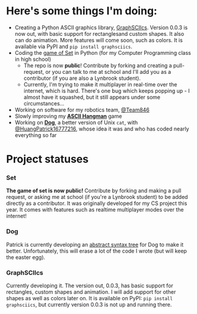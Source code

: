 # Here's some things I'm doing:
  - Creating a Python ASCII graphics library, [GraphSCIIcs](https://github.com/apawate/graphsciics). Version 0.0.3 is now out, with basic support for rectanglesand custom shapes. It also can do animation. More features will come soon, such as colors. It is available via PyPI and `pip install graphsciics`.
  - Coding the [game of Set](https://github.com/apawate/Python3-Set-Game-2021) in Python (for my Computer Programming class in high school)
    - The repo is now **public**! Contribute by forking and creating a pull-request, or you can talk to me at school and I'll add you as a contributor (if you are also a Lynbrook student). 
    - Currently, I'm trying to make it multiplayer in real-time over the internet, which is hard. There's one bug which keeps popping up - I almost have it squashed, but it still appears under some circumstances...
  - Working on software for my robotics team, [@Team846](https://github.com/Team846) 
  - Slowly improving my [**ASCII Hangman**](https://github.com/apawate/ascii-hangman) game
  - Working on [**Dog**](https://github.com/HuangPatrick16777216/dog), a better version of Unix `cat`, with [@HuangPatrick16777216](https://github.com/HuangPatrick16777216), whose idea it was and who has coded nearly everything so far


# Project statuses

### Set

**The game of set is now public!** Contribute by forking and making a pull request, or asking me at school (if you're a Lynbrook student) to be added directly as a contributor. It was originally developed for my CS project this year. It comes with features such as realtime multiplayer modes over the internet!

### Dog

Patrick is currently developing an [abstract syntax tree](https://github.com/HuangPatrick16777216/python-east) for Dog to make it better. Unfortunately, this will erase a lot of the code I wrote (but will keep the easter egg).


### GraphSCIIcs

Currently developing it. The version out, 0.0.3, has basic support for rectangles, custom shapes and animation. I will add support for other shapes as well as colors later on. It is available on PyPI: `pip install graphsciics`, but currently version 0.0.3 is not up and running there.
